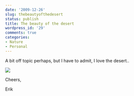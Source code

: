 ```yaml
---
date: '2009-12-26'
slug: thebeautyofthedesert
status: publish
title: The beauty of the desert
wordpress_id: '29'
comments: true
categories:
- Nature
- Personal
---
```


A bit off topic perhaps, but I have to admit, I love the
desert..

![](/images/231220090032.jpeg)

Cheers,

Erik
